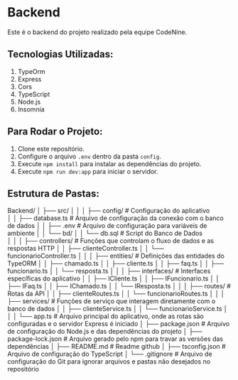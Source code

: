 # Backend

Este é o backend do projeto realizado pela equipe CodeNine.

## Tecnologias Utilizadas:

1. TypeOrm
2. Express
3. Cors
4. TypeScript
5. Node.js
6. Insomnia

## Para Rodar o Projeto:

1. Clone este repositório.
2. Configure o arquivo `.env` dentro da pasta `config`.
3. Execute `npm install` para instalar as dependências do projeto.
4. Execute `npm run dev:app` para iniciar o servidor.

## Estrutura de Pastas:

Backend/
│
├── src/
│   │
│   ├── config/             # Configuração do aplicativo   
│   │   ├── database.ts     # Arquivo de configuração da conexão com o banco de dados
│   │   ├── .env            # Arquivo de configuração para variáveis de ambiente
│   │   └── bd/
│   │       └── db.sql      # Script do Banco de Dados         
│   │
│   ├── controllers/        # Funções que controlam o fluxo de dados e as respostas HTTP
│   │   ├── clienteController.ts
│   │   └── funcionarioController.ts
│   │
│   ├── entities/           # Definições das entidades do TypeORM
│   │   ├── chamado.ts
│   │   ├── cliente.ts
│   │   ├── faq.ts
│   │   ├── funcionario.ts
│   │   └── resposta.ts
│   │
│   ├── interfaces/         # Interfaces específicas do aplicativo
│   │   ├── ICliente.ts
│   │   ├── IFuncionario.ts
│   │   ├── IFaq.ts
│   │   ├── IChamado.ts
│   │   └── IResposta.ts
│   │
│   ├── routes/             # Rotas da API
│   │   ├── clienteRoutes.ts
│   │   └── funcionarioRoutes.ts
│   │
│   ├── services/           # Funções de serviço que interagem diretamente com o banco de dados
│   │   ├── clienteService.ts
│   │   └── funcionarioService.ts
│   │
│   └── app.ts           # Arquivo principal do aplicativo, onde as rotas são configuradas e o servidor Express é iniciado 
│
├── package.json            # Arquivo de configuração do Node.js e das dependências do projeto
│
├── package-lock.json       # Arquivo gerado pelo npm para travar as versões das dependências
│
├── README.md               # Readme github
│
├── tsconfig.json           # Arquivo de configuração do TypeScript
│
└── .gitignore              # Arquivo de configuração do Git para ignorar arquivos e pastas não desejados no repositório

